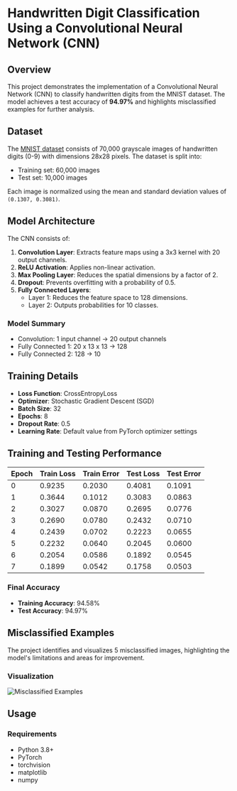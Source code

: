 # Handwritten Digit Classification Using a Convolutional Neural Network (CNN)

## Overview
This project demonstrates the implementation of a Convolutional Neural Network (CNN) to classify handwritten digits from the MNIST dataset. The model achieves a test accuracy of **94.97%** and highlights misclassified examples for further analysis.

## Dataset
The [MNIST dataset](http://yann.lecun.com/exdb/mnist/) consists of 70,000 grayscale images of handwritten digits (0-9) with dimensions 28x28 pixels. The dataset is split into:
- Training set: 60,000 images
- Test set: 10,000 images

Each image is normalized using the mean and standard deviation values of `(0.1307, 0.3081)`.

## Model Architecture
The CNN consists of:
1. **Convolution Layer**: Extracts feature maps using a 3x3 kernel with 20 output channels.
2. **ReLU Activation**: Applies non-linear activation.
3. **Max Pooling Layer**: Reduces the spatial dimensions by a factor of 2.
4. **Dropout**: Prevents overfitting with a probability of 0.5.
5. **Fully Connected Layers**:
   - Layer 1: Reduces the feature space to 128 dimensions.
   - Layer 2: Outputs probabilities for 10 classes.

### Model Summary
- Convolution: 1 input channel → 20 output channels
- Fully Connected 1: 20 x 13 x 13 → 128
- Fully Connected 2: 128 → 10

## Training Details
- **Loss Function**: CrossEntropyLoss
- **Optimizer**: Stochastic Gradient Descent (SGD)
- **Batch Size**: 32
- **Epochs**: 8
- **Dropout Rate**: 0.5
- **Learning Rate**: Default value from PyTorch optimizer settings

## Training and Testing Performance
| Epoch | Train Loss | Train Error | Test Loss | Test Error |
|-------|------------|-------------|-----------|------------|
| 0     | 0.9235     | 0.2030      | 0.4081    | 0.1091     |
| 1     | 0.3644     | 0.1012      | 0.3083    | 0.0863     |
| 2     | 0.3027     | 0.0870      | 0.2695    | 0.0776     |
| 3     | 0.2690     | 0.0780      | 0.2432    | 0.0710     |
| 4     | 0.2439     | 0.0702      | 0.2223    | 0.0655     |
| 5     | 0.2232     | 0.0640      | 0.2045    | 0.0600     |
| 6     | 0.2054     | 0.0586      | 0.1892    | 0.0545     |
| 7     | 0.1899     | 0.0542      | 0.1758    | 0.0503     |

### Final Accuracy
- **Training Accuracy**: 94.58%
- **Test Accuracy**: 94.97%

## Misclassified Examples
The project identifies and visualizes 5 misclassified images, highlighting the model's limitations and areas for improvement.

### Visualization
![Misclassified Examples](misclassified_images.png)

## Usage
### Requirements
- Python 3.8+
- PyTorch
- torchvision
- matplotlib
- numpy



